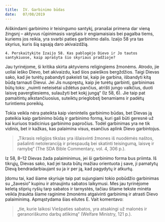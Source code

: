 ```yaml
---
title:  IV. Garbinimo būdas
date:   07/08/2019
---
```


Aiškindami garbinimo ir teisingumo santykį, pranašai primena dar vieną žingsnį – aktyvus rūpinimasis vargšais ir engiamaisiais bei pagalba tiems, kuriems jos reikia, yra svarbi paties garbinimo dalis. Izaijo 58 yra tas skyrius, kuris šią sąsają daro akivaizdžią.

`4. Perskaitykite Izaijo 58. Kas pablogėjo Dievo ir Jo tautos santykiuose, kaip aprašyta šio skyriaus pradžioje?`

Jau tyrinėjome, ši kritika skirta aktyviems religingiems žmonėms. Atrodo, jie uoliai ieško Dievo, bet akivaizdu, kad šios paieškos bergždžios. Taigi Dievas sako, kad jie turėtų pabandyti pakeisti tai, kaip jie garbina, išbandyti kitą būdą tarnauti Dievui. Jei Jis nuspręstų, kaip jie turėtų garbinti, garbinimas būtų toks: „nuimti neteisėtai uždėtus pančius, atrišti jungo valkčius, duoti laisvę pavergtiesiems, sulaužyti bet kokį jungą“ (Iz 58, 6). Jie taip pat pamaitintų alkstančiuosius, suteiktų prieglobstį benamiams ir padėtų turintiems poreikių.

Tokia veikla nėra pateikta kaip vienintelis garbinimo būdas, bet Dievas ją pateikia kaip garbinimo būdą ir garbinimo formą, kuri gali būti geresnė už kai kuriuos tradicinius garbinimo papročius. Todėl garbinimas yra ne tik vidinis, bet ir kažkas, kas palaimina visus, esančius aplink Dievo garbintojus. 

> <p></p>
> „Tikrasis religijos tikslas yra išlaisvinti žmones iš nuodėmės naštos, pašalinti netoleranciją ir priespaudą bei skatinti teisingumą, laisvę ir ramybę“ (The SDA Bible Commentary, vol. 4, 306 p.).

Iz 58, 8–12 Dievas žada palaiminimus, jei ši garbinimo forma bus priimta. Iš tikrųjų, Dievas sako, kad jei tauta būtų mažiau orientuota į save, ji pamatytų Dievą bendradarbiaujant su ja ir per ją, kad pagydytų ir atkurtų.

Įdomu tai, kad šiame skyriuje taip pat sujungiami tokio pobūdžio garbinimas su „žavesio“ kupinu ir atnaujintu sabatos laikymusi. Mes jau tyrinėjome keletą stiprių ryšių tarp sabatos ir tarnystės, tačiau šitame tekste minėta veikla įtraukta šiame raginime žmonėms atgaivinti garbinimą ir atrasti Dievo palaiminimą. Apmąstydama šias eilutes E. Vait komentavo: 

> <p></p>
> „tie, kurie laikosi Viešpaties sabatos, yra atsakingi už malonės ir geranoriškumo darbų atlikimą“ (Welfare Ministry, 121 p.).

